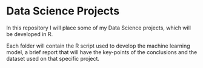 # Data Science Projects

In this repository I will place some of my Data Science projects, which will be developed in R.

Each folder will contain the R script used to develop the machine learning model, a brief report that will have the key-points of the conclusions and the dataset used on that specific project.
